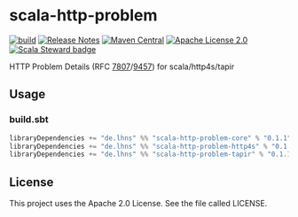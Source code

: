 # scala-http-problem

[![build](https://github.com/lhns/scala-http-problem/actions/workflows/build.yml/badge.svg)](https://github.com/lhns/scala-http-problem/actions/workflows/build.yml)
[![Release Notes](https://img.shields.io/github/release/lhns/scala-http-problem.svg?maxAge=3600)](https://github.com/lhns/scala-http-problem/releases/latest)
[![Maven Central](https://img.shields.io/maven-central/v/de.lhns/scala-http-problem-core_3)](https://search.maven.org/artifact/de.lhns/scala-http-problem-core_3)
[![Apache License 2.0](https://img.shields.io/github/license/lhns/scala-http-problem.svg?maxAge=3600)](https://www.apache.org/licenses/LICENSE-2.0)
[![Scala Steward badge](https://img.shields.io/badge/Scala_Steward-helping-blue.svg?style=flat&logo=data:image/png;base64,iVBORw0KGgoAAAANSUhEUgAAAA4AAAAQCAMAAAARSr4IAAAAVFBMVEUAAACHjojlOy5NWlrKzcYRKjGFjIbp293YycuLa3pYY2LSqql4f3pCUFTgSjNodYRmcXUsPD/NTTbjRS+2jomhgnzNc223cGvZS0HaSD0XLjbaSjElhIr+AAAAAXRSTlMAQObYZgAAAHlJREFUCNdNyosOwyAIhWHAQS1Vt7a77/3fcxxdmv0xwmckutAR1nkm4ggbyEcg/wWmlGLDAA3oL50xi6fk5ffZ3E2E3QfZDCcCN2YtbEWZt+Drc6u6rlqv7Uk0LdKqqr5rk2UCRXOk0vmQKGfc94nOJyQjouF9H/wCc9gECEYfONoAAAAASUVORK5CYII=)](https://scala-steward.org)

HTTP Problem Details (RFC [7807](https://datatracker.ietf.org/doc/html/rfc7807)/[9457](https://datatracker.ietf.org/doc/html/rfc9457)) for scala/http4s/tapir

## Usage

### build.sbt

```sbt
libraryDependencies += "de.lhns" %% "scala-http-problem-core" % "0.1.1"
libraryDependencies += "de.lhns" %% "scala-http-problem-http4s" % "0.1.1"
libraryDependencies += "de.lhns" %% "scala-http-problem-tapir" % "0.1.1"
```

## License

This project uses the Apache 2.0 License. See the file called LICENSE.

